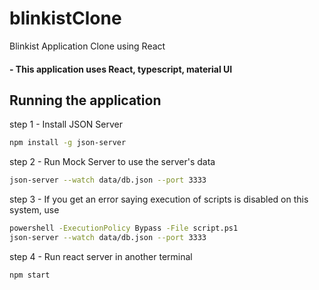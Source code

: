 # blinkistClone
Blinkist Application Clone using React

#### - This application uses React, typescript, material UI

## Running the application

step 1 - Install JSON Server 
```bash
npm install -g json-server
```

step 2 - Run Mock Server to use the server's data
```bash 
json-server --watch data/db.json --port 3333
```

step 3 - If you get an error saying execution of scripts is disabled on this system, use
```bash 
powershell -ExecutionPolicy Bypass -File script.ps1
json-server --watch data/db.json --port 3333
```

step 4 - Run react server in another terminal
```bash
npm start
```
